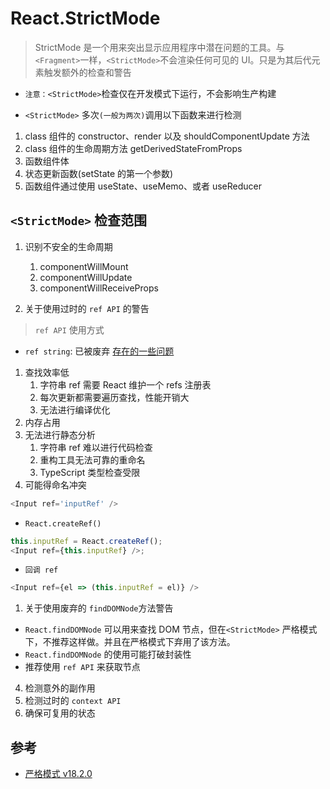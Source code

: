 # React.StrictMode

> StrictMode 是一个用来突出显示应用程序中潜在问题的工具。与 `<Fragment>`一样，`<StrictMode>`不会渲染任何可见的 UI。只是为其后代元素触发额外的检查和警告

- `注意：<StrictMode>`检查仅在开发模式下运行，不会影响生产构建

* `<StrictMode>` 多次`(一般为两次)`调用以下函数来进行检测

1. class 组件的 constructor、render 以及 shouldComponentUpdate 方法
2. class 组件的生命周期方法 getDerivedStateFromProps
3. 函数组件体
4. 状态更新函数(setState 的第一个参数)
5. 函数组件通过使用 useState、useMemo、或者 useReducer

## `<StrictMode>` 检查范围

1. 识别不安全的生命周期

   1. componentWillMount
   2. componentWillUpdate
   3. componentWillReceiveProps

2. 关于使用过时的 `ref API` 的警告

> `ref API` 使用方式

- `ref string`: 已被废弃 [存在的一些问题](https://github.com/facebook/react/pull/8333#issuecomment-271648615)

1. 查找效率低
   1. 字符串 ref 需要 React 维护一个 refs 注册表
   2. 每次更新都需要遍历查找，性能开销大
   3. 无法进行编译优化
2. 内存占用
3. 无法进行静态分析
   1. 字符串 ref 难以进行代码检查
   2. 重构工具无法可靠的重命名
   3. TypeScript 类型检查受限
4. 可能得命名冲突

```js
<Input ref='inputRef' />
```

- `React.createRef()`

```js
this.inputRef = React.createRef();
<Input ref={this.inputRef} />;
```

- `回调 ref`

```js
<Input ref={el => (this.inputRef = el)} />
```

1.  关于使用废弃的 `findDOMNode`方法警告

- `React.findDOMNode` 可以用来查找 DOM 节点，但在`<StrictMode>` 严格模式下，不推荐这样做。并且在严格模式下弃用了该方法。
- `React.findDOMNode` 的使用可能打破封装性
- 推荐使用 `ref API` 来获取节点

4.  检测意外的副作用
5.  检测过时的 `context API`
6.  确保可复用的状态

## 参考

- [严格模式 v18.2.0](https://zh-hans.reactjs.org/docs/strict-mode.html#detecting-unexpected-side-effects)
